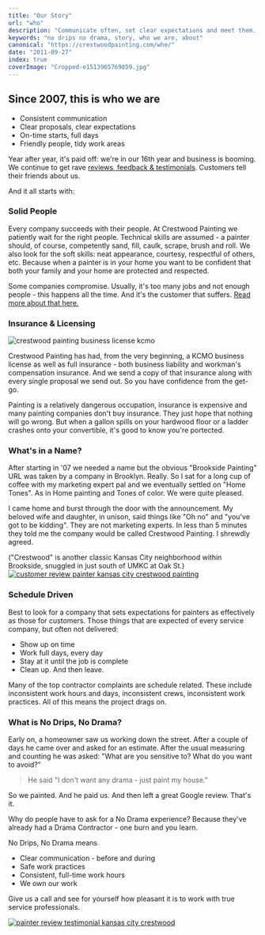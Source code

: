 ```yaml
---
title: "Our Story"
url: "who"
description: "Communicate often, set clear expectations and meet them. Be courteous, responsive, tidy, prompt. Always professional"
keywords: "no drips no drama, story, who we are, about"
canonical: "https://crestwoodpainting.com/who/"
date: "2011-09-27"
index: true
coverImage: "Cropped-e1513965769859.jpg"
---
```


## Since 2007, this is who we are

- Consistent communication
- Clear proposals, clear expectations
- On-time starts, full days
- Friendly people, tidy work areas

Year after year, it's paid off: we're in our 16th year and business is booming. We continue to get rave [reviews, feedback & testimonials](/reviews/). Customers tell their friends about us.

And it all starts with:

### Solid People

Every company succeeds with their people. At Crestwood Painting we patiently wait for the right people. Technical skills are assumed - a painter should, of course, competently sand, fill, caulk, scrape, brush and roll. We also look for the soft skills: neat appearance, courtesy, respectful of others, etc. Because when a painter is in your home you want to be confident that both your family and your home are protected and respected.

Some companies compromise. Usually, it's too many jobs and not enough people - this happens all the time. And it's the customer that suffers. [Read more about that here.](http://crestwoodpainting.com/price-service-sketchy-dudes/)

### Insurance & Licensing

![crestwood painting business license kcmo](/images/KCMO-biz-license-e1513961088421-150x150.jpeg)

Crestwood Painting has had, from the very beginning, a KCMO business license as well as full insurance - both business liability and workman's compensation insurance. And we send a copy of that insurance along with every single proposal we send out. So you have confidence from the get-go.

Painting is a relatively dangerous occupation, insurance is expensive and many painting companies don't buy insurance.  They just hope that nothing will go wrong. But when a gallon spills on your hardwood floor or a ladder crashes onto your convertible, it's good to know you're portected.

### What's in a Name?

After starting in '07 we needed a name but the obvious "Brookside Painting" URL was taken by a company in Brooklyn. Really. So I sat for a long cup of coffee with my marketing expert pal and we eventually settled on "Home Tones". As in Home painting and Tones of color. We were quite pleased.

I came home and burst through the door with the announcement. My beloved wife and daughter, in unison, said things like "Oh no" and "you've got to be kidding". They are not marketing experts. In less than 5 minutes they told me the company would be called Crestwood Painting. I shrewdly agreed.

("Crestwood" is another classic Kansas City neighborhood within Brookside, snuggled in just south of UMKC at Oak St.)
[![customer review painter kansas city crestwood painting](/images/Kristy-Glorfeld.jpg)](/reviews/)

### Schedule Driven

Best to look for a company that sets expectations for painters as effectively as those for customers. Those things that are expected of every service company, but often not delivered:

- Show up on time
- Work full days, every day
- Stay at it until the job is complete
- Clean up. And then leave.

Many of the top contractor complaints are schedule related. These include inconsistent work hours and days, inconsistent crews, inconsistent work practices. All of this means the project drags on.

### What is No Drips, No Drama?

Early on, a homeowner saw us working down the street. After a couple of days he came over and asked for an estimate. After the usual measuring and counting he was asked: "What are you sensitive to? What do you want to avoid?"

> He said "I don't want any drama - just paint my house."

So we painted. And he paid us. And then left a great Google review. That's it.

Why do people have to ask for a No Drama experience? Because they've already had a Drama Contractor - one burn and you learn.

No Drips, No Drama means

- Clear communication - before and during
- Safe work practices
- Consistent, full-time work hours
- We own our work

Give us a call and see for yourself how pleasant it is to work with true service professionals.

[![painter review testimonial kansas city crestwood](/images/Ted-Goff.jpg)](/reviews/)
